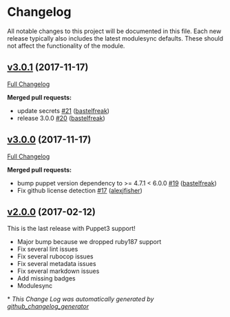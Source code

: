 # Changelog

All notable changes to this project will be documented in this file.
Each new release typically also includes the latest modulesync defaults.
These should not affect the functionality of the module.

## [v3.0.1](https://github.com/voxpupuli/puppet-visualstudio/tree/v3.0.1) (2017-11-17)

[Full Changelog](https://github.com/voxpupuli/puppet-visualstudio/compare/v3.0.0...v3.0.1)

**Merged pull requests:**

- update secrets [\#21](https://github.com/voxpupuli/puppet-visualstudio/pull/21) ([bastelfreak](https://github.com/bastelfreak))
- release 3.0.0 [\#20](https://github.com/voxpupuli/puppet-visualstudio/pull/20) ([bastelfreak](https://github.com/bastelfreak))

## [v3.0.0](https://github.com/voxpupuli/puppet-visualstudio/tree/v3.0.0) (2017-11-17)

[Full Changelog](https://github.com/voxpupuli/puppet-visualstudio/compare/v2.0.0...v3.0.0)

**Merged pull requests:**

- bump puppet version dependency to \>= 4.7.1 \< 6.0.0 [\#19](https://github.com/voxpupuli/puppet-visualstudio/pull/19) ([bastelfreak](https://github.com/bastelfreak))
- Fix github license detection [\#17](https://github.com/voxpupuli/puppet-visualstudio/pull/17) ([alexjfisher](https://github.com/alexjfisher))

## [v2.0.0](https://github.com/voxpupuli/puppet-visualstudio/tree/v2.0.0) (2017-02-12)

This is the last release with Puppet3 support!
* Major bump because we dropped ruby187 support
* Fix several lint issues
* Fix several rubocop issues
* Fix several metadata issues
* Fix several markdown issues
* Add missing badges
* Modulesync


\* *This Change Log was automatically generated by [github_changelog_generator](https://github.com/skywinder/Github-Changelog-Generator)*